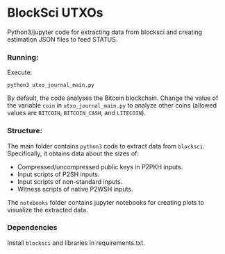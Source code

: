 # BlockSci UTXOs

Python3/jupyter code for extracting data from blocksci and creating estimation JSON files to feed STATUS.

### Running:

Execute:

```python3 utxo_journal_main.py```

By default, the code analyses the Bitcoin blockchain.
Change the value of the variable `coin` in `utxo_journal_main.py` to analyze other coins
(allowed values are `BITCOIN`, `BITCOIN_CASH`, and `LITECOIN`).

### Structure:

The main folder contains `python3` code to extract data from `blocksci`. Specifically, it obtains data about the sizes of:
* Compressed/uncompressed public keys in P2PKH inputs.
* Input scripts of P2SH inputs.
* Input scripts of non-standard inputs.
* Witness scripts of native P2WSH inputs.

The `notebooks` folder contains jupyter notebooks for creating plots to visualize the extracted data.

### Dependencies

Install `blocksci` and libraries in requirements.txt.



